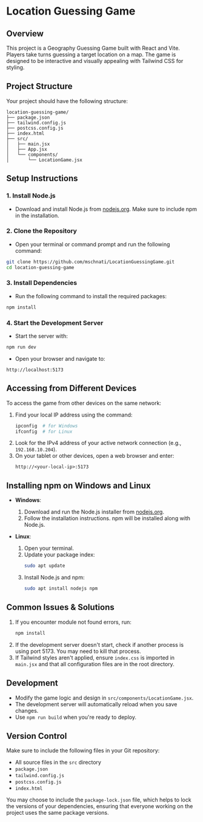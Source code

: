 # Location Guessing Game

## Overview
This project is a Geography Guessing Game built with React and Vite. Players take turns guessing a target location on a map. The game is designed to be interactive and visually appealing with Tailwind CSS for styling.

## Project Structure
Your project should have the following structure:
```
location-guessing-game/
├── package.json
├── tailwind.config.js
├── postcss.config.js
├── index.html
├── src/
│   ├── main.jsx
│   ├── App.jsx
│   └── components/
│       └── LocationGame.jsx
```

## Setup Instructions

### 1. Install Node.js
- Download and install Node.js from [nodejs.org](https://nodejs.org). Make sure to include npm in the installation.

### 2. Clone the Repository
- Open your terminal or command prompt and run the following command:
```bash
git clone https://github.com/mschnati/LocationGuessingGame.git
cd location-guessing-game
```

### 3. Install Dependencies
- Run the following command to install the required packages:
```bash
npm install
```

### 4. Start the Development Server
- Start the server with:
```bash
npm run dev
```
- Open your browser and navigate to:
```
http://localhost:5173
```

## Accessing from Different Devices
To access the game from other devices on the same network:
1. Find your local IP address using the command:
   ```bash
   ipconfig  # for Windows
   ifconfig  # for Linux
   ```
2. Look for the IPv4 address of your active network connection (e.g., `192.168.10.204`).
3. On your tablet or other devices, open a web browser and enter:
   ```
   http://<your-local-ip>:5173
   ```

## Installing npm on Windows and Linux
- **Windows**:
  1. Download and run the Node.js installer from [nodejs.org](https://nodejs.org).
  2. Follow the installation instructions. npm will be installed along with Node.js.

- **Linux**:
  1. Open your terminal.
  2. Update your package index:
     ```bash
     sudo apt update
     ```
  3. Install Node.js and npm:
     ```bash
     sudo apt install nodejs npm
     ```

## Common Issues & Solutions
1. If you encounter module not found errors, run:
   ```bash
   npm install
   ```
2. If the development server doesn't start, check if another process is using port 5173. You may need to kill that process.
3. If Tailwind styles aren't applied, ensure `index.css` is imported in `main.jsx` and that all configuration files are in the root directory.

## Development
- Modify the game logic and design in `src/components/LocationGame.jsx`.
- The development server will automatically reload when you save changes.
- Use `npm run build` when you're ready to deploy.

## Version Control
Make sure to include the following files in your Git repository:
- All source files in the `src` directory
- `package.json`
- `tailwind.config.js`
- `postcss.config.js`
- `index.html`

You may choose to include the `package-lock.json` file, which helps to lock the versions of your dependencies, ensuring that everyone working on the project uses the same package versions.
